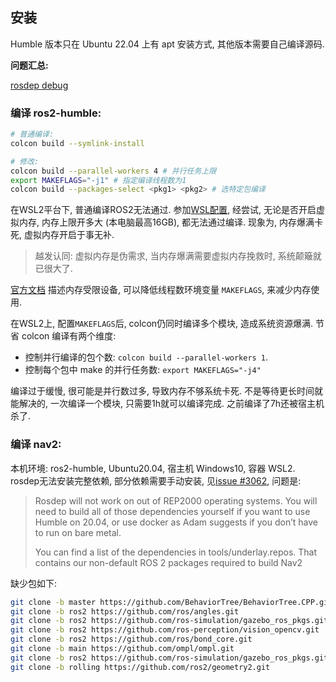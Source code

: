## 安装

Humble 版本只在 Ubuntu 22.04 上有 apt 安装方式, 其他版本需要自己编译源码.

**问题汇总:**

[rosdep debug](https://zhuanlan.zhihu.com/p/128035718)

### 编译 ros2-humble:

```bash
# 普通编译:
colcon build --symlink-install

# 修改:
colcon build --parallel-workers 4 # 并行任务上限
export MAKEFLAGS="-j1" # 指定编译线程数为1
colcon build --packages-select <pkg1> <pkg2> # 选特定包编译
```

在WSL2平台下, 普通编译ROS2无法通过. 参加[WSL配置](../../../../System/Distributions/WSL/配置%20-%20从此开始.md), 经尝试, 无论是否开启虚拟内存, 内存上限开多大 (本电脑最高16GB), 都无法通过编译. 现象为, 内存爆满卡死, 虚拟内存开启于事无补. 

> 越发认同: 虚拟内存是伪需求, 当内存爆满需要虚拟内存挽救时, 系统颠簸就已很大了.

[官方文档](https://docs.ros.org/en/humble/How-To-Guides/Installation-Troubleshooting.html#linux-troubleshooting) 描述内存受限设备, 可以降低线程数环境变量 `MAKEFLAGS`, 来减少内存使用.

在WSL2上, 配置`MAKEFLAGS`后, colcon仍同时编译多个模块, 造成系统资源爆满. 节省 colcon 编译有两个维度:
- 控制并行编译的包个数: `colcon build --parallel-workers 1`. 
- 控制每个包中 make 的并行任务数: `export MAKEFLAGS="-j4"`

编译过于缓慢, 很可能是并行数过多, 导致内存不够系统卡死. 不是等待更长时间就能解决的, 一次编译一个模块, 只需要1h就可以编译完成. 之前编译了7h还被宿主机杀了.

### 编译 nav2:

本机环境: ros2-humble, Ubuntu20.04, 宿主机 Windows10, 容器 WSL2. rosdep无法安装完整依赖, 部分依赖需要手动安装, 见[issue #3062](https://github.com/ros-planning/navigation2/issues/3062), 问题是:

>Rosdep will not work on out of REP2000 operating systems. You will need to build all of those dependencies yourself if you want to use Humble on 20.04, or use docker as Adam suggests if you don’t have to run on bare metal.
>
> You can find a list of the dependencies in tools/underlay.repos. That contains our non-default ROS 2 packages required to build Nav2

缺少包如下:
```bash
git clone -b master https://github.com/BehaviorTree/BehaviorTree.CPP.git
git clone -b ros2 https://github.com/ros/angles.git
git clone -b ros2 https://github.com/ros-simulation/gazebo_ros_pkgs.git
git clone -b ros2 https://github.com/ros-perception/vision_opencv.git
git clone -b ros2 https://github.com/ros/bond_core.git
git clone -b main https://github.com/ompl/ompl.git
git clone -b ros2 https://github.com/ros-simulation/gazebo_ros_pkgs.git
git clone -b rolling https://github.com/ros2/geometry2.git
```
